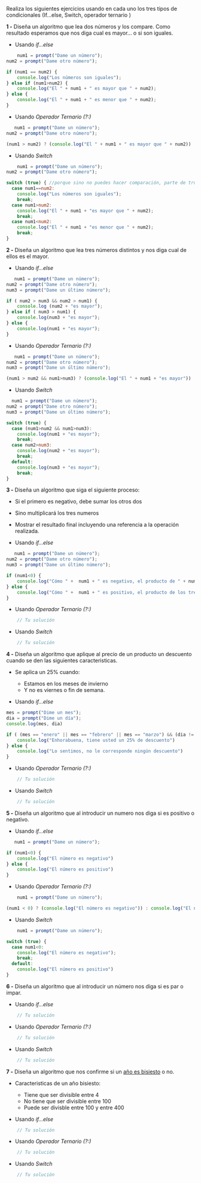 Realiza los siguientes ejercicios usando en cada uno los tres tipos de condicionales (If...else, Switch, operador ternario )

**1 -** Diseña un algoritmo que lea dos números y los compare. Como resultado esperamos que nos diga cual es mayor... o si son iguales.

- Usando *if...else*
```javascript
    num1 = prompt("Dame un número");
num2 = prompt("Dame otro número");

if (num1 == num2) {
	console.log("Los números son iguales");
} else if (num1>num2) {
	console.log("El " + num1 + " es mayor que " + num2);
} else {
	console.log("El " + num1 + " es menor que " + num2);
}
```

- Usando *Operador Ternario (?:)*
```javascript
   num1 = prompt("Dame un número");
num2 = prompt("Dame otro número");

(num1 > num2) ? (console.log("El " + num1 + " es mayor que " + num2)) : (num1 < num2) ? (console.log("El " + num1 + " es menor que " + num2)) : console.log("Los números son iguales")
```

- Usando *Switch*
```javascript
    num1 = prompt("Dame un número");
num2 = prompt("Dame otro número");

switch (true) { //porque sino no puedes hacer comparación, parte de true y mira si las comparaciones son true o false. Se usa más para strings que para números
  case num1==num2:
    console.log("Los números son iguales");
    break;
  case num1>num2:
    console.log("El " + num1 + "es mayor que " + num2);
    break;
  case num1<num2:
    console.log("El " + num1 + "es menor que " + num2);
    break;
}
```

**2 -** Diseña un algoritmo que lea tres números distintos y nos diga cual de ellos es el mayor.

- Usando *if...else*
```javascript
   num1 = prompt("Dame un número");
num2 = prompt("Dame otro número");
num3 = prompt("Dame un último número");

if ( num2 > num3 && num2 > num1) {
	console.log (num2 + "es mayor");
} else if ( num3 > num1) {
	console.log(num3 + "es mayor");
} else {
	console.log(num1 + "es mayor");
}
```

- Usando *Operador Ternario (?:)*
```javascript
   num1 = prompt("Dame un número");
num2 = prompt("Dame otro número");
num3 = prompt("Dame un último número");

(num1 > num2 && num1>num3) ? (console.log("El " + num1 + "es mayor")) : (num2 > num3) ? (console.log("El " + num2 + " es mayor")) : console.log(num3 + "es mayor")
```

- Usando *Switch*
```javascript
  num1 = prompt("Dame un número");
num2 = prompt("Dame otro número");
num3 = prompt("Dame un último número");

switch (true) { 
  case (num1>num2 && num1>num3):
    console.log(num1 + "es mayor");
    break;
  case num2>num3:
    console.log(num2 + "es mayor");
    break;
  default:
    console.log(num3 + "es mayor");
    break;
}
```

**3 -** Diseña un algoritmo que siga el siguiente proceso:
- Si el primero es negativo, debe sumar los otros dos
- Sino multiplicará los tres numeros
- Mostrar el resultado final incluyendo una referencia a la operación realizada.

- Usando *if...else*
```javascript
   num1 = prompt("Dame un número");
num2 = prompt("Dame otro número");
num3 = prompt("Dame un último número");

if (num1<0) {
	console.log("Cómo " +  num1 + " es negativo, el producto de " + num2 + " por " + num3 + " es " + (num2*num3))
} else {
	console.log("Cómo " +  num1 + " es positivo, el producto de los tres números es " + (num1*num2*num3))
}
```

- Usando *Operador Ternario (?:)*
```javascript
    // Tu solución
```

- Usando *Switch*
```javascript
    // Tu solución
```

**4 -** Diseña un algoritmo que aplique al precio de un producto un descuento cuando se den las siguientes caracteristicas.
- Se aplica un 25% cuando:
	- Estamos en los meses de invierno
	- Y no es viernes o fin de semana.

- Usando *if...else*
```javascript
mes = prompt("Dime un mes");
dia = prompt("Dime un día");
console.log(mes, dia)

if ( (mes == "enero" || mes == "febrero" || mes == "marzo") && (dia != "viernes" || dia != "sabado" || dia != "domingo") ) {
	console.log("Enhorabuena, tiene usted un 25% de descuento")
} else {
	console.log("Lo sentimos, no le corresponde ningún descuento")
}
```

- Usando *Operador Ternario (?:)*
```javascript
    // Tu solución
```

- Usando *Switch*
```javascript
    // Tu solución
```

**5 -** Diseña un algoritmo que al introducir un numero nos diga si es positivo o negativo.

- Usando *if...else*
```javascript
   num1 = prompt("Dame un número");

if (num1<0) {
	console.log("El número es negativo")
} else {
	console.log("El número es positivo")
}
```

- Usando *Operador Ternario (?:)*
```javascript
    num1 = prompt("Dame un número");

(num1 < 0) ? (console.log("El número es negativo")) : console.log("El número es positivo")
```

- Usando *Switch*
```javascript
    num1 = prompt("Dame un número");

switch (true) { 
  case num1<0:
    console.log("El número es negativo");
    break;
  default:
    console.log("El número es positivo")
}
```


**6 -** Diseña un algoritmo que al introducir un número nos diga si es par o impar.

- Usando *if...else*
```javascript
    // Tu solución
```

- Usando *Operador Ternario (?:)*
```javascript
    // Tu solución
```

- Usando *Switch*
```javascript
    // Tu solución
```


**7 -** Diseña un algoritmo que nos confirme si un [año es bisiesto](https://es.wikipedia.org/wiki/A%C3%B1o_bisiesto) o no.
- Caracteristicas de un año bisiesto:
	- Tiene que ser divisible entre 4
	- No tiene que ser divisible entre 100
	- Puede ser divisble entre 100 y entre 400

- Usando *if...else*
```javascript
    // Tu solución
```

- Usando *Operador Ternario (?:)*
```javascript
    // Tu solución
```

- Usando *Switch*
```javascript
    // Tu solución
```